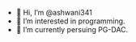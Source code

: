 - 👋 Hi, I’m @ashwani341
- 👀 I’m interested in programming.
- 🌱 I’m currently persuing PG-DAC.
<!-- - 💞️ I’m looking to collaborate on ... -->
<!-- - 📫 How to reach me ... -->

<!---
ashwani341/ashwani341 is a ✨ special ✨ repository because its `README.md` (this file) appears on your GitHub profile.
You can click the Preview link to take a look at your changes.
--->
